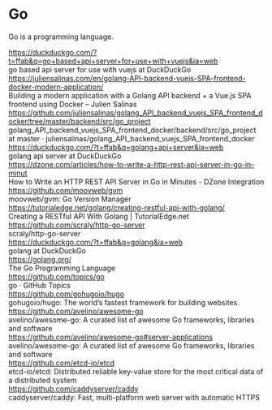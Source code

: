 # Go 

Go is a programming language. 

https://duckduckgo.com/?t=ffab&q=go+based+api+server+for+use+with+vuejs&ia=web  
go based api server for use with vuejs at DuckDuckGo  
https://juliensalinas.com/en/golang-API-backend-vuejs-SPA-frontend-docker-modern-application/  
Building a modern application with a Golang API backend + a Vue.js SPA frontend using Docker – Julien Salinas  
https://github.com/juliensalinas/golang_API_backend_vuejs_SPA_frontend_docker/tree/master/backend/src/go_project  
golang_API_backend_vuejs_SPA_frontend_docker/backend/src/go_project at master · juliensalinas/golang_API_backend_vuejs_SPA_frontend_docker  
https://duckduckgo.com/?t=ffab&q=golang+api+server&ia=web  
golang api server at DuckDuckGo  
https://dzone.com/articles/how-to-write-a-http-rest-api-server-in-go-in-minut  
How to Write an HTTP REST API Server in Go in Minutes - DZone Integration  
https://github.com/moovweb/gvm  
moovweb/gvm: Go Version Manager  
https://tutorialedge.net/golang/creating-restful-api-with-golang/  
Creating a RESTful API With Golang | TutorialEdge.net  
https://github.com/scraly/http-go-server  
scraly/http-go-server  
https://duckduckgo.com/?t=ffab&q=golang&ia=web  
golang at DuckDuckGo  
https://golang.org/  
The Go Programming Language  
https://github.com/topics/go  
go · GitHub Topics  
https://github.com/gohugoio/hugo  
gohugoio/hugo: The world’s fastest framework for building websites.  
https://github.com/avelino/awesome-go  
avelino/awesome-go: A curated list of awesome Go frameworks, libraries and software  
https://github.com/avelino/awesome-go#server-applications  
avelino/awesome-go: A curated list of awesome Go frameworks, libraries and software  
https://github.com/etcd-io/etcd  
etcd-io/etcd: Distributed reliable key-value store for the most critical data of a distributed system  
https://github.com/caddyserver/caddy  
caddyserver/caddy: Fast, multi-platform web server with automatic HTTPS  
